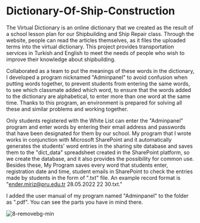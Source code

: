 # Dictionary-Of-Ship-Construction
The Virtual Dictionary is an online dictionary that we created as the result of a school lesson plan for our Shipbuilding and Ship Repair class.
Through the website, people can read the articles themselves, as it files the uploaded terms into the virtual dictionary. 
This project provides transportation services in Turkish and English to meet the needs of people who wish to improve their knowledge about shipbuilding.

Collaborated as a team to put the meanings of these words in the dictionary, 
I developed a program nicknamed "Adminpanel" to avoid confusion when putting words together, 
to prevent students from entering the same words, to see which classmate added which word, 
to ensure that the words added to the dictionary are alphabetical, to enter more than one word at the same time.
Thanks to this program, an environment is prepared for solving all these and similar problems and working together.

Only students registered with the White List can enter the "Adminpanel" program and enter words by entering their email address and passwords that have been designated for them by our school.
My program that I wrote works in conjunction with Microsoft SharePoint and it automatically generates the students' word entries in the sharing site database and saves them to the "dict_data" spreadsheet created in the SharePoint platform, 
so we create the database, and it also provides the possibility for common use.
Besides these, My Program saves every word that students enter, registration date and time, student emails in SharePoint to check the entries made by students in the form of ".txt" file.
An example record format is "ender.miriz@pru.edu.tr 28.05.2022 22 30.txt."


I added the user manual of my program named "Adminpanel" to the folder as ".pdf". You can see the parts you have in mind there.



![8-removebg-min](https://user-images.githubusercontent.com/96499753/170841748-d6fe6d3c-c581-432b-bd26-9669e06ab5b8.png)


